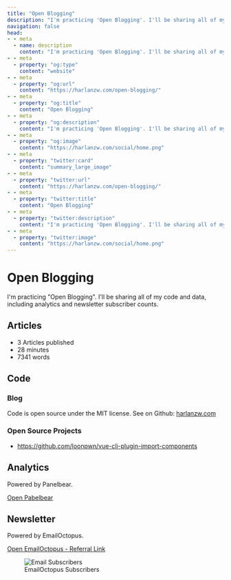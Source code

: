 ```yaml
---
title: "Open Blogging"
description: "I'm practicing 'Open Blogging'. I'll be sharing all of my code and data, including analytics and newsletter subscriber counts."
navigation: false
head:
- - meta
  - name: description
    content: "I'm practicing 'Open Blogging'. I'll be sharing all of my code and data, including analytics and newsletter subscriber counts."
- - meta
  - property: "og:type"
    content: "website"
- - meta
  - property: "og:url"
    content: "https://harlanzw.com/open-blogging/"
- - meta
  - property: "og:title"
    content: "Open Blogging"
- - meta
  - property: "og:description"
    content: "I'm practicing 'Open Blogging'. I'll be sharing all of my code and data, including analytics and newsletter subscriber counts."
- - meta
  - property: "og:image"
    content: "https://harlanzw.com/social/home.png"
- - meta
  - property: "twitter:card"
    content: "summary_large_image"
- - meta
  - property: "twitter:url"
    content: "https://harlanzw.com/open-blogging/"
- - meta
  - property: "twitter:title"
    content: "Open Blogging"
- - meta
  - property: "twitter:description"
    content: "I'm practicing 'Open Blogging'. I'll be sharing all of my code and data, including analytics and newsletter subscriber counts."
- - meta
  - property: "twitter:image"
    content: "https://harlanzw.com/social/home.png"
---
```


# Open Blogging

I'm practicing "Open Blogging". I'll be sharing all of my code and data, including analytics and newsletter subscriber counts.

## Articles

- 3 Articles published
- 28 minutes
- 7341 words

## Code

### Blog

Code is open source under the MIT license. See on Github: [harlanzw.com](https://github.com/loonpwn/harlanzw.com)

### Open Source Projects

- https://github.com/loonpwn/vue-cli-plugin-import-components

## Analytics

Powered by Panelbear.

[Open Pabelbear](https://app.panelbear.com/share/4fDa4dnKGsyhrVn2JdgP48/)

## Newsletter

Powered by EmailOctopus.

[Open EmailOctopus - Referral Link](https://emailoctopus.com/?urli=Lz6tl)

<figure>
<img src="../resources/subscribers.png" alt="Email Subscribers">
<figcaption>EmailOctopus Subscribers</figcaption>
</figure>
